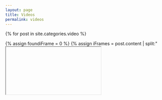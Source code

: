```yaml
---
layout: page
title: Videos
permalink: videos
---
```


{% for post in site.categories.video %}
  <div class="video">
  	{% assign foundiFrame = 0 %}
	{% assign iFrames = post.content | split:"<iframe " %}
	{% for iFrame in iFrames %}
		{% if iFrame contains 'src' %}
			{% if foundiFrame == 0 %}
				{% assign html = iFrame | split:"/>" | first %}
				<img {{ html }} />
				{% assign foundImage = 1 %}
			{% endif %}
		{% endif %}
	{% endfor %}
  </div>
{% endfor %}